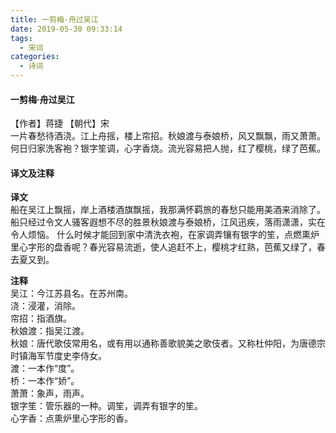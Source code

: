 ```yaml
---
title: 一剪梅·舟过吴江
date: 2019-05-30 09:33:14
tags:
  - 宋词
categories:
  - 诗词
---
```


#### 一剪梅·舟过吴江
【作者】蒋捷    【朝代】宋    
一片春愁待酒浇。江上舟摇，楼上帘招。秋娘渡与泰娘桥，风又飘飘，雨又萧萧。  
何日归家洗客袍？银字笙调，心字香烧。流光容易把人抛，红了樱桃，绿了芭蕉。  
<!-- more -->

#### 译文及注释
**译文**  
船在吴江上飘摇，岸上酒楼酒旗飘摇，我那满怀羁旅的春愁只能用美酒来消除了。船只经过令文人骚客遐想不尽的胜景秋娘渡与泰娘桥，江风迅疾，落雨潇潇，实在令人烦恼。
什么时候才能回到家中清洗衣袍，在家调弄镶有银字的笙，点燃熏炉里心字形的盘香呢？春光容易流逝，使人追赶不上，樱桃才红熟，芭蕉又绿了，春去夏又到。  

**注释**  
吴江：今江苏县名。在苏州南。  
浇：浸灌，消除。  
帘招：指酒旗。  
秋娘渡：指吴江渡。  
秋娘：唐代歌伎常用名，或有用以通称善歌貌美之歌伎者。又称杜仲阳，为唐德宗时镇海军节度史李侍女。  
渡：一本作“度”。  
桥：一本作“娇”。  
萧萧：象声，雨声。  
银字笙：管乐器的一种。调笙，调弄有银字的笙。  
心字香：点熏炉里心字形的香。  



